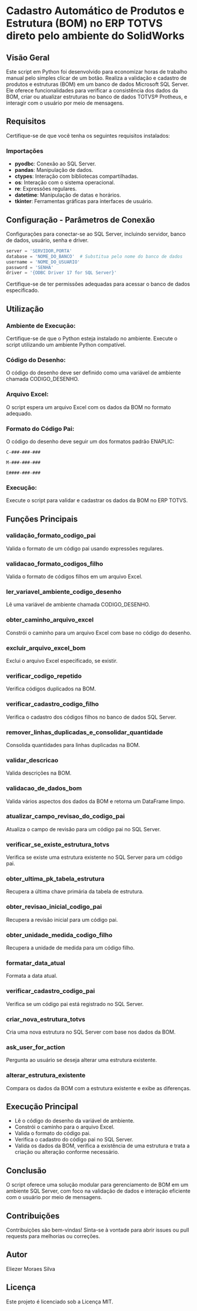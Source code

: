 # Cadastro Automático de Produtos e Estrutura (BOM) no ERP TOTVS direto pelo ambiente do SolidWorks

## Visão Geral

Este script em Python foi desenvolvido para economizar horas de trabalho manual pelo simples clicar de um botão.
Realiza a validação e cadastro de produtos e estruturas (BOM) em um banco de dados Microsoft SQL Server. Ele oferece funcionalidades para verificar a consistência dos dados da BOM, criar ou atualizar estruturas no banco de dados TOTVS® Protheus, e interagir com o usuário por meio de mensagens.

## Requisitos
Certifique-se de que você tenha os seguintes requisitos instalados:

### Importações

- **pyodbc**: Conexão ao SQL Server.
- **pandas**: Manipulação de dados.
- **ctypes**: Interação com bibliotecas compartilhadas.
- **os**: Interação com o sistema operacional.
- **re**: Expressões regulares.
- **datetime**: Manipulação de datas e horários.
- **tkinter**: Ferramentas gráficas para interfaces de usuário.

## Configuração - Parâmetros de Conexão

Configurações para conectar-se ao SQL Server, incluindo servidor, banco de dados, usuário, senha e driver.

```python
server = 'SERVIDOR,PORTA'
database = 'NOME_DO_BANCO'  # Substitua pelo nome do banco de dados
username = 'NOME_DO_USUARIO'
password = 'SENHA'
driver = '{ODBC Driver 17 for SQL Server}'
```
Certifique-se de ter permissões adequadas para acessar o banco de dados especificado.

## Utilização
### Ambiente de Execução:
Certifique-se de que o Python esteja instalado no ambiente.
Execute o script utilizando um ambiente Python compatível.

### Código do Desenho:
O código do desenho deve ser definido como uma variável de ambiente chamada CODIGO_DESENHO.

### Arquivo Excel:
O script espera um arquivo Excel com os dados da BOM no formato adequado.

### Formato do Código Pai:
O código do desenho deve seguir um dos formatos padrão ENAPLIC:

```
C-###-###-###

M-###-###-###

E####-###-###
```
### Execução:
Execute o script para validar e cadastrar os dados da BOM no ERP TOTVS.

## Funções Principais

### validação_formato_codigo_pai

Valida o formato de um código pai usando expressões regulares.

### validacao_formato_codigos_filho

Valida o formato de códigos filhos em um arquivo Excel.

### ler_variavel_ambiente_codigo_desenho

Lê uma variável de ambiente chamada CODIGO_DESENHO.

### obter_caminho_arquivo_excel

Constrói o caminho para um arquivo Excel com base no código do desenho.

### excluir_arquivo_excel_bom

Exclui o arquivo Excel especificado, se existir.

### verificar_codigo_repetido

Verifica códigos duplicados na BOM.

### verificar_cadastro_codigo_filho

Verifica o cadastro dos códigos filhos no banco de dados SQL Server.

### remover_linhas_duplicadas_e_consolidar_quantidade

Consolida quantidades para linhas duplicadas na BOM.

### validar_descricao

Valida descrições na BOM.

### validacao_de_dados_bom

Valida vários aspectos dos dados da BOM e retorna um DataFrame limpo.

### atualizar_campo_revisao_do_codigo_pai

Atualiza o campo de revisão para um código pai no SQL Server.

### verificar_se_existe_estrutura_totvs

Verifica se existe uma estrutura existente no SQL Server para um código pai.

### obter_ultima_pk_tabela_estrutura

Recupera a última chave primária da tabela de estrutura.

### obter_revisao_inicial_codigo_pai

Recupera a revisão inicial para um código pai.

### obter_unidade_medida_codigo_filho

Recupera a unidade de medida para um código filho.

### formatar_data_atual

Formata a data atual.

### verificar_cadastro_codigo_pai

Verifica se um código pai está registrado no SQL Server.

### criar_nova_estrutura_totvs

Cria uma nova estrutura no SQL Server com base nos dados da BOM.

### ask_user_for_action

Pergunta ao usuário se deseja alterar uma estrutura existente.

### alterar_estrutura_existente

Compara os dados da BOM com a estrutura existente e exibe as diferenças.

## Execução Principal

- Lê o código do desenho da variável de ambiente.
- Constrói o caminho para o arquivo Excel.
- Valida o formato do código pai.
- Verifica o cadastro do código pai no SQL Server.
- Valida os dados da BOM, verifica a existência de uma estrutura e trata a criação ou alteração conforme necessário.

## Conclusão

O script oferece uma solução modular para gerenciamento de BOM em um ambiente SQL Server, com foco na validação de dados e interação eficiente com o usuário por meio de mensagens.

## Contribuições
Contribuições são bem-vindas! Sinta-se à vontade para abrir issues ou pull requests para melhorias ou correções.

## Autor
Eliezer Moraes Silva

## Licença
Este projeto é licenciado sob a Licença MIT.